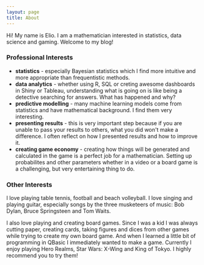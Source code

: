```yaml
---
layout: page
title: About
---
```


<p class="message">
  Hi! My name is Elio. I am a mathematician interested in statistics, data science and gaming. Welcome to my blog!
</p>

### Professional Interests

* **statistics** - especially Bayesian statistics which I find more intuitive and more appropriate than frequentistic methods.
* **data analytics** - whether using R, SQL or creting awesome dashboards in Shiny or Tableau, understanding what is going on is like being a detective searching for answers. What has happened and why? 
* **predictive modelling** - many machine learning models come from statistics and have mathematical background. I find them very interesting.
* **presenting results** - this is very important step because if you are unable to pass your results to others, what you did won't make a difference. I often reflect on how I presented results and how to improve it.
* **creating game economy** - creating how things will be generated and calculated in the game is a perfect job for a mathematician. Setting up probabilites and other parameters whether in a video or a board game is a challenging, but very entertaining thing to do. 

### Other Interests
I love playing table tennis, football and beach volleyball. I love singing and playing guitar, especially songs by the three  musketeers of music: Bob Dylan, Bruce Springsteen and Tom Waits.

I also love playing and creating board games. Since I was a kid I was always cutting paper, creating cards, taking figures and dices from other games while trying to create my own board game. And when I learned a little bit of programming in QBasic I immediately wanted to make a game. Currently I enjoy playing Hero Realms, Star Wars: X-Wing and King of Tokyo. I highly recommend you to try them!
